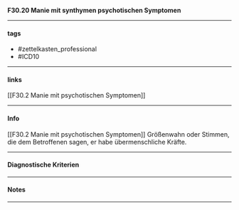 __F30.20 Manie mit synthymen psychotischen Symptomen__

___________________________________________
#### tags

- #zettelkasten_professional
- #ICD10 
___________________________________________
#### links

[[F30.2 Manie mit psychotischen Symptomen]]

___________________________________________
#### Info
[[F30.2 Manie mit psychotischen Symptomen]]
Größenwahn oder Stimmen, die dem Betroffenen sagen, er habe übermenschliche Kräfte.
___________________________________________
#### Diagnostische Kriterien

___________________________________________
#### Notes

___________________________________________

